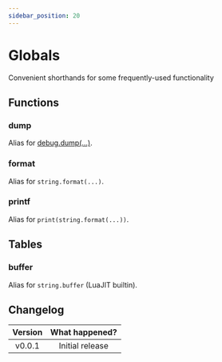 ```yaml
---
sidebar_position: 20
---
```


# Globals

Convenient shorthands for some frequently-used functionality

## Functions

### dump

Alias for [debug.dump(...)](/docs/references/api/extensions#debugdump).

### format

Alias for `string.format(...)`.

### printf

Alias for `print(string.format(...))`.

## Tables

### buffer

Alias for `string.buffer` (LuaJIT builtin).

## Changelog

| Version | What happened?  |
| :-----: | :-------------: |
| v0.0.1  | Initial release |
